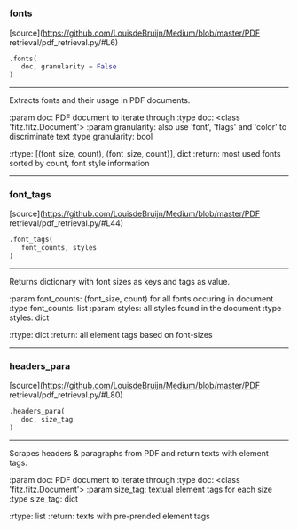 #


### fonts
[source](https://github.com/LouisdeBruijn/Medium/blob/master/PDF retrieval/pdf_retrieval.py/#L6)
```python
.fonts(
   doc, granularity = False
)
```

---
Extracts fonts and their usage in PDF documents.

:param doc: PDF document to iterate through
:type doc: <class 'fitz.fitz.Document'>
:param granularity: also use 'font', 'flags' and 'color' to discriminate text
:type granularity: bool

:rtype: [(font_size, count), (font_size, count}], dict
:return: most used fonts sorted by count, font style information

----


### font_tags
[source](https://github.com/LouisdeBruijn/Medium/blob/master/PDF retrieval/pdf_retrieval.py/#L44)
```python
.font_tags(
   font_counts, styles
)
```

---
Returns dictionary with font sizes as keys and tags as value.

:param font_counts: (font_size, count) for all fonts occuring in document
:type font_counts: list
:param styles: all styles found in the document
:type styles: dict

:rtype: dict
:return: all element tags based on font-sizes

----


### headers_para
[source](https://github.com/LouisdeBruijn/Medium/blob/master/PDF retrieval/pdf_retrieval.py/#L80)
```python
.headers_para(
   doc, size_tag
)
```

---
Scrapes headers & paragraphs from PDF and return texts with element tags.

:param doc: PDF document to iterate through
:type doc: <class 'fitz.fitz.Document'>
:param size_tag: textual element tags for each size
:type size_tag: dict

:rtype: list
:return: texts with pre-prended element tags

